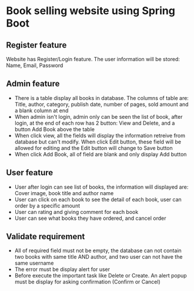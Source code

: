 # Book selling website using Spring Boot

## Register feature
Website has Register/Login feature. The user information will be stored: Name, Email, Password

## Admin feature
* There is a table display all books in database. The columns of table are: Title, author, category, publish date, number of pages, sold amount and a blank column at end
* When admin isn't login, admin only can be seen the list of book, after login, at the end of each row has 2 button: View and Delete, and a button Add Book above the table
* When click view, all the fields will display the information retreive from database but can't modify. When click Edit button, these field will be allowed for editing and the Edit button will change to Save button
* When click Add Book, all of field are blank and only display Add button

## User feature
* User after login can see list of books, the information will displayed are: Cover image, book title and author name
* User can click on each book to see the detail of each book, user can order by a specific amount
* User can rating and giving comment for each book
* User can see what books they have ordered, and cancel order

## Validate requirement
* All of required field must not be empty, the database can not contain two books with same title AND author, and two user can not have the same username
* The error must be display alert for user
* Before execute the important task like Delete or Create. An alert popup must be display for asking confirmation (Confirm or Cancel)